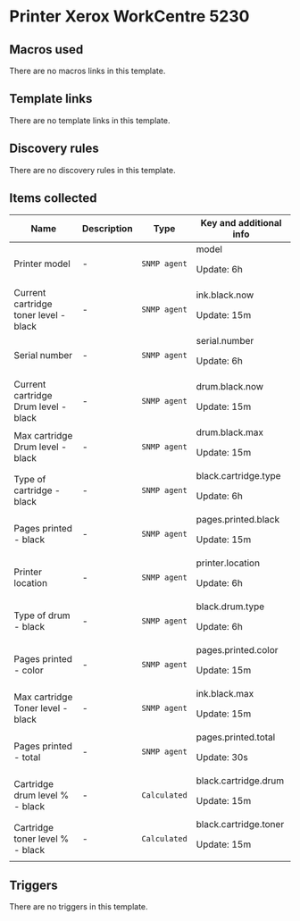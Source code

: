 # Printer Xerox WorkCentre 5230

## Macros used

There are no macros links in this template.

## Template links

There are no template links in this template.

## Discovery rules

There are no discovery rules in this template.

## Items collected

|Name|Description|Type|Key and additional info|
|----|-----------|----|----|
|Printer model|<p>-</p>|`SNMP agent`|model<p>Update: 6h</p>|
|Current cartridge toner level - black|<p>-</p>|`SNMP agent`|ink.black.now<p>Update: 15m</p>|
|Serial number|<p>-</p>|`SNMP agent`|serial.number<p>Update: 6h</p>|
|Current cartridge Drum level - black|<p>-</p>|`SNMP agent`|drum.black.now<p>Update: 15m</p>|
|Max cartridge Drum level - black|<p>-</p>|`SNMP agent`|drum.black.max<p>Update: 15m</p>|
|Type of cartridge - black|<p>-</p>|`SNMP agent`|black.cartridge.type<p>Update: 6h</p>|
|Pages printed - black|<p>-</p>|`SNMP agent`|pages.printed.black<p>Update: 15m</p>|
|Printer location|<p>-</p>|`SNMP agent`|printer.location<p>Update: 6h</p>|
|Type of drum - black|<p>-</p>|`SNMP agent`|black.drum.type<p>Update: 6h</p>|
|Pages printed - color|<p>-</p>|`SNMP agent`|pages.printed.color<p>Update: 15m</p>|
|Max cartridge Toner level - black|<p>-</p>|`SNMP agent`|ink.black.max<p>Update: 15m</p>|
|Pages printed - total|<p>-</p>|`SNMP agent`|pages.printed.total<p>Update: 30s</p>|
|Cartridge drum level % - black|<p>-</p>|`Calculated`|black.cartridge.drum<p>Update: 15m</p>|
|Cartridge toner level % - black|<p>-</p>|`Calculated`|black.cartridge.toner<p>Update: 15m</p>|
## Triggers

There are no triggers in this template.

